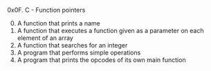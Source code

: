 0x0F. C - Function pointers

0. A function that prints a name
1. A function that executes a function given as a parameter on each element of an array
2. A  function that searches for an integer
3. A program that performs simple operations
4. A program that prints the opcodes of its own main function
